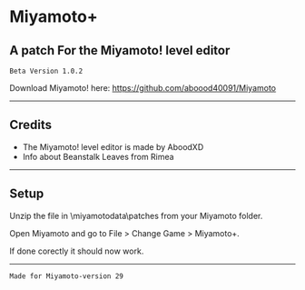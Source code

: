 # Miyamoto+
## A patch For the Miyamoto! level editor
`Beta Version 1.0.2`


Download Miyamoto! here: https://github.com/aboood40091/Miyamoto

----------------------------------------------------------------


## Credits

* The Miyamoto! level editor is made by AboodXD
* Info about Beanstalk Leaves from Rimea

----------------------------------------------------------------

## Setup

Unzip the file in \miyamotodata\patches from your Miyamoto folder.

Open Miyamoto and go to File > Change Game > Miyamoto+.

If done corectly it should now work.

----------------------------------------------------------------

`Made for Miyamoto-version 29`
